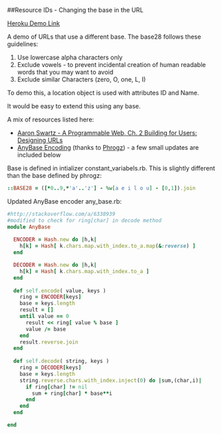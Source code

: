 ##Resource IDs - Changing the base in the URL

[Heroku Demo Link](http://resource-id-url-base-change.herokuapp.com/)

A demo of URLs that use a different base.  The base28 follows these guidelines:

1. Use lowercase alpha characters only
2. Exclude vowels - to prevent incidental creation of human readable words that you may want to avoid
3. Exclude similar Characters (zero, O, one, L, I)

To demo this, a location object is used with attributes ID and Name.

It would be easy to extend this using any base.

A mix of resources listed here:

- [Aaron Swartz - A Programmable Web, Ch. 2 Building for Users: Designing URLs](http://www.morganclaypool.com/doi/abs/10.2200/S00481ED1V01Y201302WBE005)
- [AnyBase Encoding](http://stackoverflow.com/a/6338939) (thanks to [Phrogz](http://stackoverflow.com/users/405017/phrogz)) - a few small updates are included below

Base is defined in intializer constant_variabels.rb.  This is slightly different than the base defined by phrogz:

```ruby
::BASE28 = ([*0..9,*'a'..'z'] - %w[a e i l o u] - [0,1]).join
```

Updated AnyBase encoder any_base.rb:

```ruby
#http://stackoverflow.com/a/6338939
#modified to check for ring[char] in decode method
module AnyBase
  
  ENCODER = Hash.new do |h,k|
    h[k] = Hash[ k.chars.map.with_index.to_a.map(&:reverse) ]
  end

  DECODER = Hash.new do |h,k|
    h[k] = Hash[ k.chars.map.with_index.to_a ]
  end
  
  def self.encode( value, keys )
    ring = ENCODER[keys]
    base = keys.length
    result = []
    until value == 0
      result << ring[ value % base ]
      value /= base
    end
    result.reverse.join
  end
  
  def self.decode( string, keys )
    ring = DECODER[keys]
    base = keys.length
    string.reverse.chars.with_index.inject(0) do |sum,(char,i)|
      if ring[char] != nil
        sum + ring[char] * base**i
      end
    end
  end

end
```
